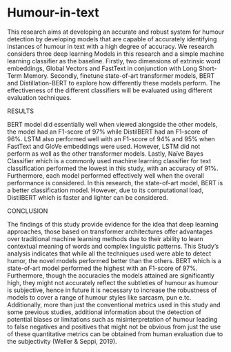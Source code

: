 # Humour-in-text
This research aims at developing an accurate and robust system for humour detection by developing models that are capable of accurately identifying instances of humour in text with a high degree of accuracy. We research considers three deep learning Models in this research and a simple machine learning classifier as the baseline. Firstly, two dimensions of extrinsic word embeddings, Global Vectors and FastText in conjunction with Long Short-Term Memory. Secondly, finetune state-of-art transformer models, BERT and Distillation-BERT to explore how differently these models perform. The effectiveness of the different classifiers will be evaluated using different evaluation techniques. 

RESULTS

BERT model did essentially well when viewed alongside the other models, the model had an F1-score of 97% while DistilBERT had an F1-score of 96%. LSTM also performed well with an F1-score of 94% and 95% when FastText and GloVe embeddings were used. However, LSTM did not perform as well as the other transformer models. Lastly, Naïve Bayes Classifier which is a commonly used machine learning classifier for text classification performed the lowest in this study, with an accuracy of 91%. Furthermore, each model performed effectively well when the overall performance is considered. In this research, the state-of-art model, BERT is a better classification model. However, due to its computational load, DistilBERT which is faster and lighter can be considered. 

CONCLUSION

The findings of this study provide evidence for the idea that deep learning approaches, those based on transformer architectures offer advantages over traditional machine learning methods due to their ability to learn contextual meaning of words and complex linguistic patterns. This Study’s analysis indicates that while all the techniques used were able to detect humor, the novel models performed better than the others. BERT which is a state-of-art model performed the highest with an F1-score of 97%. Furthermore, though the accuracies the models attained are significantly high, they might not accurately reflect the subtleties of humour as humour is subjective, hence in future it is necessary to increase the robustness of models to cover a range of humour styles like sarcasm, pun e.tc. Additionally, more than just the conventional metrics used in this study and some previous studies, additional information about the detection of potential biases or limitations such as misinterpretation of humour leading to false negatives and positives that might not be obvious from just the use of these quantitative metrics can be obtained from human evaluation due to the subjectivity (Weller & Seppi, 2019). 
